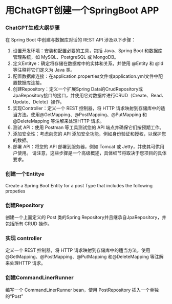 # 用ChatGPT创建一个SpringBoot APP

### ChatGPT生成大纲步骤

在 Spring Boot 中创建与数据库对话的 REST API 涉及以下步骤：
1. 设置开发环境：安装和配置必要的工具，包括 Java、Spring Boot 和数据库管理系统，如 MySQL、PostgreSQL 或 MongoDB。
2. 定义Entitye：确定将存储在数据库中的实体和关系，并使用 @Entity 和 @Id 等注释将它们定义为 Java 类。
3. 配置数据库连接：在application.properties文件或application.yml文件中配置数据库连接。
4. 创建Repository：定义一个扩展Spring Data的CrudRepository或JpaRepository接口的接口，并使用它对数据库进行CRUD（Create、Read、Update、Delete）操作。
5. 实现Controller：定义一个 REST 控制器，将 HTTP 请求映射到存储库中的适当方法。使用@GetMapping、@PostMapping、@PutMapping 和@DeleteMapping 等注解来处理HTTP 请求。
6. 测试 API：使用 Postman 等工具测试您的 API 端点并确保它们按预期工作。
7. 添加安全性：考虑向您的 API 添加安全功能，例如身份验证和授权，以保护您的数据。
8. 部署 API：将您的 API 部署到服务器，例如 Tomcat 或 Jetty，并使其可供用户使用。
请注意，这些步骤是一个高级概述，具体细节将取决于您项目的具体要求。



### 创建一个Entitye

Create a Spring Boot Entity for a post Type that includes the following propeties

### 创建Repository

创建一个上面定义的 Post 类的Spring Repository并且继承自JpaRepository，并包括所有 CRUD 操作。

### 实现 controller

定义一个 REST 控制器，将 HTTP 请求映射到存储库中的适当方法。使用@GetMapping、@PostMapping、@PutMapping 和@DeleteMapping 等注解来处理HTTP 请求。


### 创建CommandLinerRunner

编写一个 CommandLinerRunner bean，使用 PostRepository 插入一个单独的“Post”
